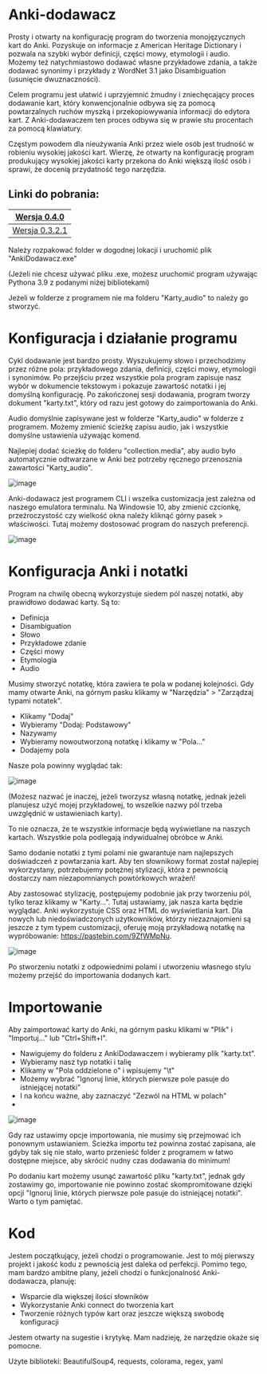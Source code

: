 # Anki-dodawacz

Prosty i otwarty na konfigurację program do tworzenia monojęzycznych kart do Anki.
Pozyskuje on informacje z American Heritage Dictionary i pozwala na szybki wybór definicji, części mowy, etymologii i audio.
Możemy też natychmiastowo dodawać własne przykładowe zdania, a także dodawać synonimy i przykłady z WordNet 3.1 jako Disambiguation (usunięcie dwuznaczności).

Celem programu jest ułatwić i uprzyjemnić żmudny i zniechęcający proces dodawanie kart,
który konwencjonalnie odbywa się za pomocą powtarzalnych ruchów myszką i przekopiowywania
informacji do edytora kart. Z Anki-dodawaczem ten proces odbywa się w prawie stu procentach
za pomocą klawiatury.

Częstym powodem dla nieużywania Anki przez wiele osób jest trudność w robieniu wysokiej jakości kart. 
Wierzę, że otwarty na konfigurację program produkujący wysokiej jakości karty przekona do Anki większą ilość osób i sprawi, że docenią przydatność tego narzędzia.

## Linki do pobrania:

| [Wersja 0.4.0 ](https://github.com/funky-trellis/anki-dodawacz/releases/download/v0.4.0/AnkiDodawacz_v0_4_0.zip) |
|-
| [Wersja 0.3.2.1 ](https://github.com/funky-trellis/anki-dodawacz/releases/download/v0.3.2.1/AnkiDodawacz.zip) |



Należy rozpakować folder w dogodnej lokacji i uruchomić plik "AnkiDodawacz.exe"

(Jeżeli nie chcesz używać pliku .exe, możesz uruchomić program używając Pythona 3.9 z podanymi niżej bibliotekami)

Jeżeli w folderze z programem nie ma folderu "Karty_audio" to należy go stworzyć.

# Konfiguracja i działanie programu

Cykl dodawanie jest bardzo prosty.
Wyszukujemy słowo i przechodzimy przez różne pola: przykładowego zdania, definicji, części mowy, etymologii i synonimów.
Po przejściu przez wszystkie pola program zapisuje nasz wybór w dokumencie tekstowym i pokazuje zawartość notatki i jej domyślną konfigurację.
Po zakończonej sesji dodawania, program tworzy dokument "karty.txt", który od razu jest gotowy do zaimportowania do Anki.

Audio domyślnie zapisywane jest w folderze "Karty_audio" w folderze z programem.
Możemy zmienić ścieżkę zapisu audio, jak i wszystkie domyślne ustawienia używając komend.

Najlepiej dodać ścieżkę do folderu "collection.media", aby audio było automatycznie odtwarzane w Anki bez potrzeby ręcznego przenosznia zawartości "Karty_audio".

![image](https://user-images.githubusercontent.com/82805891/115930678-2fd71900-a48a-11eb-9163-4abfba9c1df9.png)

Anki-dodawacz jest programem CLI i wszelka customizacja jest zależna od naszego emulatora terminalu.
Na Windowsie 10, aby zmienić czcionkę, przeźroczystość czy wielkość okna należy kliknąć górny pasek > właściwości.
Tutaj możemy dostosować program do naszych preferencji.

![image](https://user-images.githubusercontent.com/82805891/116147106-999c3080-a6df-11eb-85ec-40de05b43a90.png)

# Konfiguracja Anki i notatki

Program na chwilę obecną wykorzystuje siedem pól naszej notatki, aby prawidłowo dodawać karty.
Są to:
- Definicja
- Disambiguation
- Słowo
- Przykładowe zdanie
- Części mowy
- Etymologia
- Audio

Musimy stworzyć notatkę, która zawiera te pola w podanej kolejności.
Gdy mamy otwarte Anki, na górnym pasku klikamy w "Narzędzia" > "Zarządzaj typami notatek".
- Klikamy "Dodaj"
- Wybieramy "Dodaj: Podstawowy"
- Nazywamy
- Wybieramy nowoutworzoną notatkę i klikamy w "Pola..."
- Dodajemy pola

Nasze pola powinny wyglądać tak:

![image](https://user-images.githubusercontent.com/82805891/116594831-f0de1300-a922-11eb-8af7-65688c721c8d.png)

(Możesz nazwać je inaczej, jeżeli tworzysz własną notatkę, jednak jeżeli planujesz użyć mojej przykładowej,
to wszelkie nazwy pól trzeba uwzględnić w ustawieniach karty).

To nie oznacza, że te wszystkie informacje będą wyświetlane na naszych kartach.
Wszystkie pola podlegają indywidualnej obróbce w Anki.

Samo dodanie notatki z tymi polami nie gwarantuje nam najlepszych doświadczeń z powtarzania kart.
Aby ten słownikowy format został najlepiej wykorzystany, potrzebujemy potężnej stylizacji, która z pewnością
dostarczy nam niezapomnianych powtórkowych wrażeń!

Aby zastosować stylizację, postępujemy podobnie jak przy tworzeniu pól, tylko teraz klikamy w "Karty...".
Tutaj ustawiamy, jak nasza karta będzie wyglądać. Anki wykorzystuje CSS oraz HTML do wyświetlania kart.
Dla nowych lub niedoświadczonych użytkowników, którzy niezaznajomieni są jeszcze z tym typem customizacji,
oferuję moją przykładową notatkę na wypróbowanie:
https://pastebin.com/9ZfWMpNu.
 

![image](https://user-images.githubusercontent.com/82805891/115956831-67cc7380-a4ff-11eb-8648-7a6599e45c1f.png)

Po stworzeniu notatki z odpowiednimi polami i utworzeniu własnego stylu możemy przejść do importowania dodanych kart.


# Importowanie

Aby zaimportować karty do Anki, na górnym pasku klikami w "Plik" i "Importuj..." lub "Ctrl+Shift+I".
- Nawigujemy do folderu z AnkiDodawaczem i wybieramy plik "karty.txt".
- Wybieramy nasz typ notatki i talię
- Klikamy w "Pola oddzielone o" i wpisujemy "\t"
- Możemy wybrać "Ignoruj linie, których pierwsze pole pasuje do istniejącej notatki"
- I na końcu ważne, aby zaznaczyć "Zezwól na HTML w polach"
- 
![image](https://user-images.githubusercontent.com/82805891/116596638-e886d780-a924-11eb-8e82-b7d789151486.png)

Gdy raz ustawimy opcje importowania, nie musimy się przejmować ich ponownym ustawianiem.
Ścieżka importu też powinna zostać zapisana, ale gdyby tak się nie stało, warto przenieść folder z programem w łatwo dostępne miejsce,
aby skrócić nudny czas dodawania do minimum!

Po dodaniu kart możemy usunąć zawartość pliku "karty.txt", jednak gdy zostawimy go, importowanie
nie powinno zostać skompromitowane dzięki opcji "Ignoruj linie, których pierwsze pole pasuje do istniejącej notatki".
Warto o tym pamiętać.

# Kod

Jestem początkujący, jeżeli chodzi o programowanie. Jest to mój pierwszy projekt i jakość kodu z pewnością jest daleka od perfekcji.
Pomimo tego, mam bardzo ambitne plany, jeżeli chodzi o funkcjonalność Anki-dodawacza, planuję:
- Wsparcie dla większej ilości słowników
- Wykorzystanie Anki connect do tworzenia kart
- Tworzenie różnych typów kart oraz jeszcze większą swobodę konfiguracji

Jestem otwarty na sugestie i krytykę.
Mam nadzieję, że narzędzie okaże się pomocne.


Użyte biblioteki: BeautifulSoup4, requests, colorama, regex, yaml
